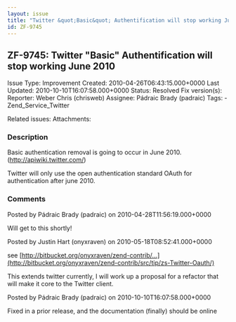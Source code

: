 ```yaml
---
layout: issue
title: "Twitter &quot;Basic&quot; Authentification will stop working June 2010"
id: ZF-9745
---
```


ZF-9745: Twitter "Basic" Authentification will stop working June 2010
---------------------------------------------------------------------

 Issue Type: Improvement Created: 2010-04-26T06:43:15.000+0000 Last Updated: 2010-10-10T16:07:58.000+0000 Status: Resolved Fix version(s): 
 Reporter:  Weber Chris (chrisweb)  Assignee:  Pádraic Brady (padraic)  Tags: - Zend\_Service\_Twitter
 
 Related issues: 
 Attachments: 
### Description

Basic authentication removal is going to occur in June 2010. (<http://apiwiki.twitter.com/>)

Twitter will only use the open authentication standard OAuth for authentication after june 2010.

 

 

### Comments

Posted by Pádraic Brady (padraic) on 2010-04-28T11:56:19.000+0000

Will get to this shortly!

 

 

Posted by Justin Hart (onyxraven) on 2010-05-18T08:52:41.000+0000

see [http://bitbucket.org/onyxraven/zend-contrib/…](http://bitbucket.org/onyxraven/zend-contrib/src/tip/zs-Twitter-Oauth/)

This extends twitter currently, I will work up a proposal for a refactor that will make it core to the Twitter client.

 

 

Posted by Pádraic Brady (padraic) on 2010-10-10T16:07:58.000+0000

Fixed in a prior release, and the documentation (finally) should be online

 

 